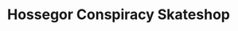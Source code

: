 ---
title: "Hossegor Conspiracy Skateshop"
url: /soorts-hossegor/hossegor-conspiracy-skateshop-avenue-des-menuisiers-2/
shop: vêtements
---